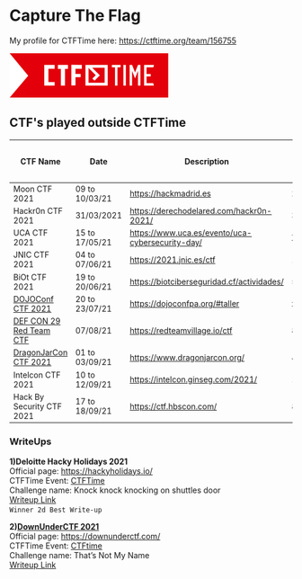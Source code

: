 # Capture The Flag

My profile for CTFTime here: https://ctftime.org/team/156755

![CTFTime](img/logo.png)

## CTF's played outside **CTFTime**

| CTF Name | Date | Description | My Rank / Total Player | Country | 
| ------------ | -------------- | ---------------------------------------- | ------- | ----- | 
| Moon CTF 2021 | 09 to 10/03/21 | https://hackmadrid.es | 24/190 | Spain |
| Hackr0n CTF 2021 | 31/03/2021 | https://derechodelared.com/hackr0n-2021/ | 35/Y | Spain |
| UCA CTF 2021 | 15 to 17/05/21 | https://www.uca.es/evento/uca-cybersecurity-day/ | X/Y | Spain |
| JNIC CTF 2021 | 04 to 07/06/21 | https://2021.jnic.es/ctf | 11/79 | Spain |
| BiOt CTF 2021 | 19 to 20/06/21 | https://biotciberseguridad.cf/actividades/ | 5/48 | Ecuador |
| [DOJOConf CTF 2021](img/dojoconf_2021.png) | 20 to 23/07/21 | https://dojoconfpa.org/#taller | x/Y | Panama |
| [DEF CON 29 Red Team CTF](img/DEFCON29.png) | 07/08/21 | https://redteamvillage.io/ctf | 80/658 | USA |
| [DragonJarCon CTF 2021](img/Dragonjar2021.png) | 01 to 03/09/21 | https://www.dragonjarcon.org/ | 4/X | Colombia |
| Intelcon CTF 2021 | 10 to 12/09/21 | https://intelcon.ginseg.com/2021/ | 10/181 | Spain |
| Hack By Security CTF 2021  | 17 to 18/09/21 | https://ctf.hbscon.com/ | 8/84 | Spain |   

### WriteUps

**1)Deloitte Hacky Holidays 2021**  
Official page: https://hackyholidays.io/  
CTFTime Event: [CTFTime](https://ctftime.org/event/1383)  
Challenge name: Knock knock knocking on shuttles door   
[Writeup Link](https://medium.com/@leonuz/knock-knock-knocking-on-shuttles-door-challenge-writeup-hacky-holidays-space-race-2021-ctf-263bfbb5a306)  
`Winner 2d Best Write-up` 

**2)[DownUnderCTF 2021](img/DownUnder2021.png)**    
Official page: https://downunderctf.com/  
CTFTime Event: [CTFtime](https://ctftime.org/event/1312)  
Challenge name: That’s Not My Name  
[Writeup Link](https://medium.com/@leonuz/thats-not-my-name-forensic-challenge-writeup-downunderctf-2021-cc8211b6f60b)  
